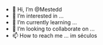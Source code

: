 - 👋 Hi, I’m @Mestedd
- 👀 I’m interested in ...
- 🌱 I’m currently learning ...
- 💞️ I’m looking to collaborate on ...
- 📫 How to reach me ... im séculos


<!---
Mestedd/Mestedd is a ✨ special ✨ repository because its `README.md` (this file) appears on your GitHub profile.
You can click the Preview link to take a look at your changes.
--->

